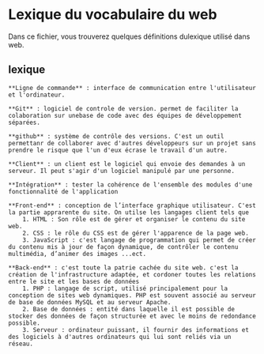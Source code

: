 # Lexique du vocabulaire du web

Dans ce fichier, vous trouverez quelques définitions dulexique utilisé dans web.

## lexique

	**Ligne de commande** : interface de communication entre l'utilisateur et l'ordinateur.

	**Git** : logiciel de controle de version. permet de faciliter la colaboration sur unebase de code avec des équipes de développement séparées.

	**github** : système de contrôle des versions. C'est un outil permettanr de collaborer avec d'autres développeurs sur un projet sans prendre le risque que l'un d'eux écrase le travail d'un autre.
	
	**Client** : un client est le logiciel qui envoie des demandes à un serveur. Il peut s'agir d'un logiciel manipulé par une personne.	

	**Intégration** : tester la cohérence de l'ensemble des modules d'une fonctionnalité de l'application

	**Front-end** : conception de l’interface graphique utilisateur. C'est la partie apprarente du site. On utilse les langages client tels que
		1. HTML : Son rôle est de gérer et organiser le contenu du site web.
		2. CSS : le rôle du CSS est de gérer l'apparence de la page web.
		3. JavaScript : c'est langage de programmation qui permet de créer du contenu mis à jour de façon dynamique, de contrôler le contenu multimédia, d’animer des images ...ect.
	
	**Back-end** : c'est toute la patrie cachée du site web. c'est la création de l'infrastructure adaptée, et cordoner toutes les relations entre le site et les bases de données
		1. PHP : langage de script, utilisé principalement pour la conception de sites web dynamiques. PHP est souvent associé au serveur de base de données MySQL et au serveur Apache.
		2. Base de données : entité dans laquelle il est possible de stocker des données de façon structurée et avec le moins de redondance possible.                    
		3. Serveur : ordinateur puissant, il fournir des informations et des logiciels à d'autres ordinateurs qui lui sont reliés via un réseau.  
 
